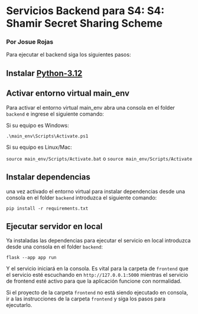 # Servicios Backend para S4: S4: Shamir Secret Sharing Scheme
### Por Josue Rojas 

Para ejecutar el backend siga los siguientes pasos:

## Instalar [Python-3.12](https://www.python.org/downloads/)

## Activar entorno virtual main_env

Para activar el entorno virtual main_env abra una consola en el folder `backend` e ingrese el siguiente comando:

Si su equipo es Windows:

`.\main_env\Scripts\Activate.ps1`

Si su equipo es Linux/Mac: 

`source main_env/Scripts/Activate.bat` o `source main_env/Scripts/Activate`

## Instalar dependencias

una vez activado el entorno virtual para instalar dependencias desde una consola en el folder `backend` introduzca el siguiente comando:

`pip install -r requirements.txt`

## Ejecutar servidor en local

Ya instaladas las dependencias para ejecutar el servicio en local introduzca desde una consola en el folder `backend`: 

`flask --app app run`

Y el servicio iniciará en la consola. Es vital para la carpeta de `frontend` que el servicio esté escuchando en `http://127.0.0.1:5000` mientras el servicio de frontend esté activo para que la aplicación funcione con normalidad.

Si el proyecto de la carpeta `frontend` no está siendo ejecutado en consola, ir a las instrucciones de la carpeta `frontend` y siga los pasos para ejecutarlo.